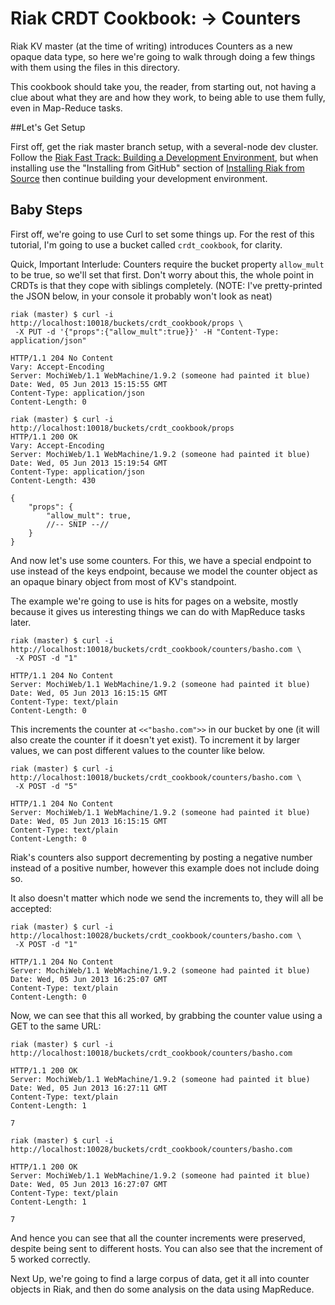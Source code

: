 # Riak CRDT Cookbook: -> Counters

Riak KV master (at the time of writing) introduces Counters as a new opaque data type, so here we're going to walk through doing a few things with them using the files in this directory.

This cookbook should take you, the reader, from starting out, not having a clue about what they are and how they work, to being able to use them fully, even in Map-Reduce tasks.

##Let's Get Setup

First off, get the riak master branch setup, with a several-node dev cluster. Follow the [Riak Fast Track: Building a Development Environment](http://docs.basho.com/riak/latest/tutorials/fast-track/Building-a-Development-Environment/), but when installing use the "Installing from GitHub" section of [Installing Riak from Source](http://docs.basho.com/riak/latest/tutorials/installation/Installing-Riak-from-Source/) then continue building your development environment. 

## Baby Steps

First off, we're going to use Curl to set some things up. For the rest of this tutorial, I'm going to use a bucket called `crdt_cookbook`, for clarity.

Quick, Important Interlude: Counters require the bucket property `allow_mult` to be true, so we'll set that first. Don't worry about this, the whole point in CRDTs is that they cope with siblings completely. (NOTE: I've pretty-printed the JSON below, in your console it probably won't look as neat)

```
riak (master) $ curl -i http://localhost:10018/buckets/crdt_cookbook/props \
 -X PUT -d '{"props":{"allow_mult":true}}' -H "Content-Type: application/json"

HTTP/1.1 204 No Content
Vary: Accept-Encoding
Server: MochiWeb/1.1 WebMachine/1.9.2 (someone had painted it blue)
Date: Wed, 05 Jun 2013 15:15:55 GMT
Content-Type: application/json
Content-Length: 0

riak (master) $ curl -i http://localhost:10018/buckets/crdt_cookbook/props
HTTP/1.1 200 OK
Vary: Accept-Encoding
Server: MochiWeb/1.1 WebMachine/1.9.2 (someone had painted it blue)
Date: Wed, 05 Jun 2013 15:19:54 GMT
Content-Type: application/json
Content-Length: 430

{
    "props": {
        "allow_mult": true,
        //-- SNIP --//
    }
}
```

And now let's use some counters. For this, we have a special endpoint to use instead of the keys endpoint, because we model the counter object as an opaque binary object from most of KV's standpoint.

The example we're going to use is hits for pages on a website, mostly because it gives us interesting things we can do with MapReduce tasks later.

```
riak (master) $ curl -i http://localhost:10018/buckets/crdt_cookbook/counters/basho.com \
 -X POST -d "1"

HTTP/1.1 204 No Content
Server: MochiWeb/1.1 WebMachine/1.9.2 (someone had painted it blue)
Date: Wed, 05 Jun 2013 16:15:15 GMT
Content-Type: text/plain
Content-Length: 0
```

This increments the counter at `<<"basho.com">>` in our bucket by one (it will also create the counter if it doesn't yet exist). To increment it by larger values, we can post different values to the counter like below. 

```
riak (master) $ curl -i http://localhost:10018/buckets/crdt_cookbook/counters/basho.com \
 -X POST -d "5"

HTTP/1.1 204 No Content
Server: MochiWeb/1.1 WebMachine/1.9.2 (someone had painted it blue)
Date: Wed, 05 Jun 2013 16:15:15 GMT
Content-Type: text/plain
Content-Length: 0
```

Riak's counters also support decrementing by posting a negative number instead of a positive number, however this example does not include doing so.

It also doesn't matter which node we send the increments to, they will all be accepted:

```
riak (master) $ curl -i http://localhost:10028/buckets/crdt_cookbook/counters/basho.com \
 -X POST -d "1"

HTTP/1.1 204 No Content
Server: MochiWeb/1.1 WebMachine/1.9.2 (someone had painted it blue)
Date: Wed, 05 Jun 2013 16:25:07 GMT
Content-Type: text/plain
Content-Length: 0
```

Now, we can see that this all worked, by grabbing the counter value using a GET to the same URL:

```
riak (master) $ curl -i http://localhost:10018/buckets/crdt_cookbook/counters/basho.com

HTTP/1.1 200 OK
Server: MochiWeb/1.1 WebMachine/1.9.2 (someone had painted it blue)
Date: Wed, 05 Jun 2013 16:27:11 GMT
Content-Type: text/plain
Content-Length: 1

7

riak (master) $ curl -i http://localhost:10028/buckets/crdt_cookbook/counters/basho.com

HTTP/1.1 200 OK
Server: MochiWeb/1.1 WebMachine/1.9.2 (someone had painted it blue)
Date: Wed, 05 Jun 2013 16:27:07 GMT
Content-Type: text/plain
Content-Length: 1

7
```

And hence you can see that all the counter increments were preserved, despite being sent to different hosts. You can also see that the increment of 5 worked correctly.

Next Up, we're going to find a large corpus of data, get it all into counter objects in Riak, and then do some analysis on the data using MapReduce.
